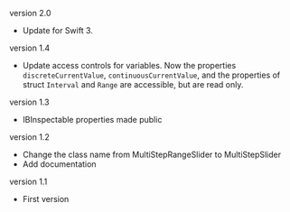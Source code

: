 version 2.0

* Update for Swift 3.

version 1.4

* Update access controls for variables. Now the properties `discreteCurrentValue`, `continuousCurrentValue`, and the properties of struct `Interval` and `Range` are accessible, but are read only.

version 1.3

* IBInspectable properties made public

version 1.2

* Change the class name from MultiStepRangeSlider to MultiStepSlider
* Add documentation

version 1.1

* First version

